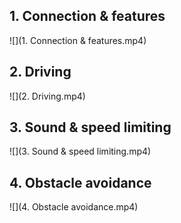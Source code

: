 ## 1. Connection & features
![](1. Connection & features.mp4)

## 2. Driving
![](2. Driving.mp4)

## 3. Sound & speed limiting
![](3. Sound & speed limiting.mp4)

## 4. Obstacle avoidance
![](4. Obstacle avoidance.mp4)